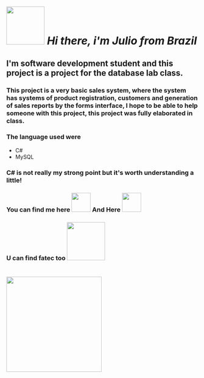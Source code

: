 *<h1 align="left"> <img src="https://media3.giphy.com/media/xgC0dqgNE2b7KvH0W0/giphy.gif?cid=ecf05e47u1sjnmtiaric1vo5exkbd8rs9a6n43x50vots9jc&rid=giphy.gif&ct=s" width=100>
  Hi there, i'm Julio from Brazil</h1>*

## I'm software development student and this project is a project for the database lab class.
### This project is a very basic sales system, where the system has systems of product registration, customers and generation of sales reports by the forms interface, I hope to be able to help someone with this project, this project was fully elaborated in class.

### The language used were
* C#
* MySQL

<h3>C# is not really my strong point but it's worth understanding a little!</h3>

<h3> You can find me here 
  <a href="https://www.linkedin.com/in/julio-augusto-a99308119/"><img src="https://media1.giphy.com/media/HQTYdpx1yhxWpugAi2/giphy.gif?cid=ecf05e475wvxroh7lso1o43rzmla6dixesq4ozeuow979u1j&rid=giphy.gif&ct=s" width=50></a>
  And Here 
  <a href="https://github.com/augustojulio-code"><img src="https://media1.giphy.com/media/KzJkzjggfGN5Py6nkT/giphy.gif?cid=ecf05e475ugpwrqi5abxfvhx782j1jurqyj2p9p5r6fk0cps&rid=giphy.gif&ct=s" width=50></a>
</h3>
<h3> U can find fatec too <a href="http://www.fatecsdp.edu.br/">
  <img src="https://media3.giphy.com/media/3o7OsRrAdd6q3DG3E4/giphy.gif?cid=ecf05e4714v8n2oz22uzajbx618bloxaqoqwjxychfmsrelj&rid=giphy.gif&ct=s" width=100></a>
</h3>


<h1 align="left"> <img src="https://media4.giphy.com/media/mKSKHqHAF4V5maZuC7/giphy.gif?cid=ecf05e47fhap2j3ns1z0zjtgybvf9al3e23ft77vjhh9kla2&rid=giphy.gif&ct=s" width= 250></h1>

